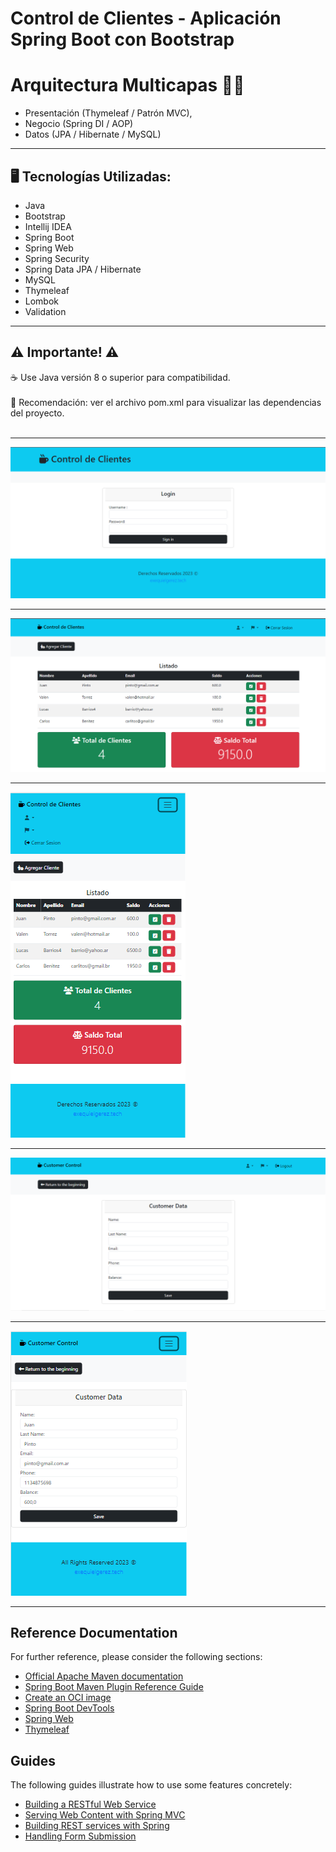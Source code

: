 # Control de Clientes - Aplicación Spring Boot con Bootstrap
#  Arquitectura Multicapas 🧑‍🔧 
- Presentación (Thymeleaf / Patrón MVC),
- Negocio (Spring DI / AOP)
- Datos (JPA / Hibernate / MySQL)

---

## 🖥️ Tecnologías Utilizadas:

- Java
- Bootstrap
- Intellij IDEA
- Spring Boot
- Spring Web
- Spring Security
- Spring Data JPA / Hibernate
- MySQL
- Thymeleaf
- Lombok
- Validation </br>

---
## ⚠️ Importante! ⚠️

☕ Use Java versión 8 o superior para compatibilidad. </br></br>
📝 Recomendación: ver el archivo pom.xml para visualizar las dependencias del proyecto. </br></br>

---
![Vista Login](src/main/resources/templates/images/login-controlClientes.png)

---

![Vista Home Desktop](src/main/resources/templates/images/Home-Escritorio-controlClientes.png)

---

![Vista Home Mobile](src/main/resources/templates/images/Home-Movil-controlClientes.png)

---

![Vista Agregar Cliente Desktop](src/main/resources/templates/images/agregarCliente-controlClientes.png)

---

![Vista Agregar Cliente Mobile](src/main/resources/templates/images/agregarCliente-Movil-controlClientes.png)

---

## Reference Documentation
For further reference, please consider the following sections:

* [Official Apache Maven documentation](https://maven.apache.org/guides/index.html)
* [Spring Boot Maven Plugin Reference Guide](https://docs.spring.io/spring-boot/docs/3.0.2/maven-plugin/reference/html/)
* [Create an OCI image](https://docs.spring.io/spring-boot/docs/3.0.2/maven-plugin/reference/html/#build-image)
* [Spring Boot DevTools](https://docs.spring.io/spring-boot/docs/3.0.2/reference/htmlsingle/#using.devtools)
* [Spring Web](https://docs.spring.io/spring-boot/docs/3.0.2/reference/htmlsingle/#web)
* [Thymeleaf](https://docs.spring.io/spring-boot/docs/3.0.2/reference/htmlsingle/#web.servlet.spring-mvc.template-engines)

## Guides
The following guides illustrate how to use some features concretely:

* [Building a RESTful Web Service](https://spring.io/guides/gs/rest-service/)
* [Serving Web Content with Spring MVC](https://spring.io/guides/gs/serving-web-content/)
* [Building REST services with Spring](https://spring.io/guides/tutorials/rest/)
* [Handling Form Submission](https://spring.io/guides/gs/handling-form-submission/)


